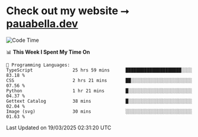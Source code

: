 # Check out my website ⭢ [pauabella.dev](https://pauabella.dev)

<!--START_SECTION:waka-->
![Code Time](http://img.shields.io/badge/Code%20Time-4%2C224%20hrs%2051%20mins-blue)

📊 **This Week I Spent My Time On** 

```text
💬 Programming Languages: 
TypeScript               25 hrs 59 mins      █████████████████████░░░░   83.18 % 
CSS                      2 hrs 21 mins       ██░░░░░░░░░░░░░░░░░░░░░░░   07.56 % 
Python                   1 hr 21 mins        █░░░░░░░░░░░░░░░░░░░░░░░░   04.37 % 
Gettext Catalog          38 mins             █░░░░░░░░░░░░░░░░░░░░░░░░   02.04 % 
Image (svg)              30 mins             ░░░░░░░░░░░░░░░░░░░░░░░░░   01.63 % 
```


 Last Updated on 19/03/2025 02:31:20 UTC
<!--END_SECTION:waka-->
